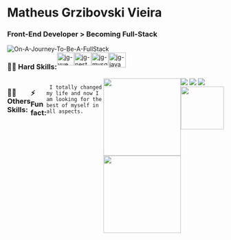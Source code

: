  # Matheus Grzibovski Vieira
  
  ### Front-End Developer > Becoming Full-Stack <br>
  <img alt="On-A-Journey-To-Be-A-FullStack" src= "https://readme-typing-svg.herokuapp.com/?lines=On+a+journey+to+be+a+Fullstack!" >
  <div style="display:flex">
  <h3>👨‍💻 Hard Skills: </h3>
    
  <img alt="jg-vue" align="center" height="30" width="40" src="https://cdn.jsdelivr.net/gh/devicons/devicon/icons/vuejs/vuejs-original.svg">
  <img alt="jg-nest" align="center" height="30" width="40" src="https://cdn.jsdelivr.net/gh/devicons/devicon/icons/nestjs/nestjs-plain.svg" />
  <img alt="jg-mysql" align="center" height="30" width="40" src="https://cdn.jsdelivr.net/gh/devicons/devicon/icons/mysql/mysql-original.svg">
  <img alt="jg-java" align="center" height="35" width="40" src="https://cdn.jsdelivr.net/gh/devicons/devicon/icons/java/java-original.svg">  

 
  </div>
 <div style="display:flex">  
  <h3>🧙‍♂️ Others Skills:</h3>

    
  ### ⚡ Fun fact:
     I totally changed my life and now I am looking for the best of myself in all aspects.
  <div>
  <a href="https://github.com/MatheusGrz141">
  <img height="180em" src="https://github-readme-stats.vercel.app/api?username=MatheusGrz141&show_icons=true&theme=aura&include_all_commits=true&count_private=false"/>
  <img height="180em" src="https://github-readme-stats.vercel.app/api/top-langs/?username=MatheusGrz141&layout=compact&langs_count=16&theme=aura"/>  
  </div>    
    
<div> 
   <a href="https://t.me/MatheusGrz141" target="_blank"><img src="https://img.shields.io/badge/Telegram-2CA5E0?style=for-the-badge&logo=telegram&logoColor=white" target="_blank"></a> 
  <a href="https://www.instagram.com/matheusflauta/" target="_blank"><img src="https://img.shields.io/badge/-Instagram-%23E4405F?style=for-the-badge&logo=instagram&logoColor=white"         target="_blank"></a>
   <a href = "mailto:matheusgvieira141@gmail.com"><img src="https://img.shields.io/badge/Gmail-D14836?style=for-the-badge&logo=gmail&logoColor=white" target="_blank"></a>
  <a href="https://www.linkedin.com/in/jo%C3%A3o-gabriel-zacarias-455b41160"><img src="https://img.shields.io/badge/-LinkedIn-%230077B5?style=for-the-            badge&logo=linkedin&logoColor=white" width="100" target="_blank"></a>  
</div>
